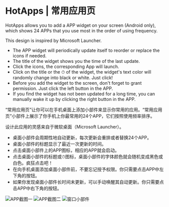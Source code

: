 # HotApps  |  常用应用页

HotApps allows you to add a APP widget on your screen (Android only), which shows 24 APPs that you use most in the order of using frequency. 

This design is inspired by Microsoft Launcher.

- The APP widget will periodically update itself to reorder or replace the icons if needed.
- The title of the widget shows you the time of the last update.
- Click the icons, the corresponding App will launch.
- Click on the title or the ⏱ of the widget, the widget's text color will randomly change into black or white. Just click!
- Before you add the widget to the screen, don't forget to grant permission. Just click the left button in the APP.
- If you find the widget has not been updated for a long time, you can manually wake it up by clicking the right button in the APP.

“常用应用页”让你可以在手机桌面上添加小部件来显示你常用的应用。“常用应用页”小部件上展示了你手机上你最常用的24个APP，它们按照使用频率排序。

设计此应用的灵感来自于微软桌面（Microsoft Launcher）。

- 桌面小部件会周期性地自动更新，每次更新会重排或者替换24个APP。
- 桌面小部件的标题显示了最近一次更新的时间。
- 点击桌面小部件上的APP图标，相应的APP就会启动。
- 点击桌面小部件的标题或⏱图标，桌面小部件的字体颜色就会随机变成黑色或白色。疯狂点击吧！
- 在向手机桌面添加桌面小部件前，不要忘记授予权限。你只需要点击APP中左下角的按钮。
- 如果你发现桌面小部件长时间未更新，可以手动唤醒其自动更新。你只需要点击APP中右下角的按钮。

![APP截图一](https://github.com/Telephone2019/HotApps/blob/master/APP%20details.png)
![APP截图二](https://github.com/Telephone2019/HotApps/blob/master/APP%20detailss.png)
![窗口小部件](https://github.com/Telephone2019/HotApps/blob/master/APP%20widget%20details.png)
